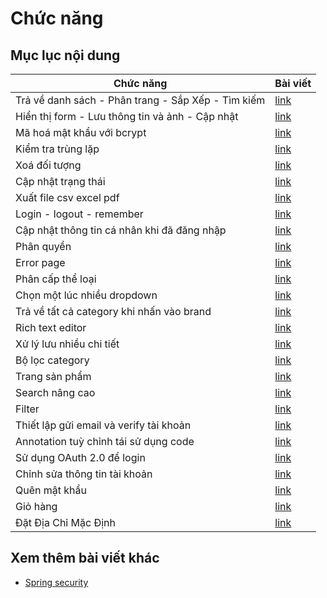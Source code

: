 # Chức năng

## Mục lục nội dung

| Chức năng                                          | Bài viết          |
| -------------------------------------------------- | ----------------- |
| Trả về danh sách - Phân trang - Sắp Xếp - Tìm kiếm | [link](Day012.md) |
| Hiển thị form - Lưu thông tin và ảnh - Cập nhật    | [link](Day013.md) |
| Mã hoá mật khẩu với bcrypt                         | [link](Day014.md) |
| Kiểm tra trùng lặp                                 | [link](Day015.md) |
| Xoá đối tượng                                      | [link](Day016.md) |
| Cập nhật trạng thái                                | [link](Day017.md) |
| Xuất file csv excel pdf                            | [link](Day018.md) |
| Login - logout - remember                          | [link](Day019.md) |
| Cập nhật thông tin cá nhân khi đã đăng nhập        | [link](Day020.md) |
| Phân quyền                                         | [link](Day021.md) |
| Error page                                         | [link](Day022.md) |
| Phân cấp thể loại                                  | [link](Day023.md) |
| Chọn một lúc nhiều dropdown                        | [link](Day024.md) |
| Trả về tất cả category khi nhấn vào brand          | [link](Day025.md) |
| Rich text editor                                   | [link](Day026.md) |
| Xử lý lưu nhiều chi tiết                           | [link](Day027.md) |
| Bộ lọc category                                    | [link](Day028.md) |
| Trang sản phẩm                                     | [link](Day029.md) |
| Search nâng cao                                    | [link](Day030.md) |
| Filter                                             | [link](Day031.md) |
| Thiết lập gửi email và verify tài khoản            | [link](Day032.md) |
| Annotation tuỳ chỉnh tái sử dụng code              | [link](Day033.md) |
| Sử dụng OAuth 2.0 để login                         | [link](Day034.md) |
| Chỉnh sửa thông tin tài khoản                      | [link](Day035.md) |
| Quên mật khẩu                                      | [link](Day036.md) |
| Giỏ hàng                                           | [link](Day037.md) |
| Đặt Địa Chỉ Mặc Định                               | [link](Day038.md) |

## Xem thêm bài viết khác

- [Spring security](Day010.md)
